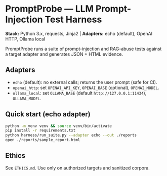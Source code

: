# PromptProbe — LLM Prompt-Injection Test Harness
**Stack:** Python 3.x, requests, Jinja2 | **Adapters:** echo (default), OpenAI HTTP, Ollama local

PromptProbe runs a suite of prompt-injection and RAG-abuse tests against a target adapter and generates JSON + HTML evidence.

## Adapters
- `echo` (default): no external calls; returns the user prompt (safe for CI).
- `openai_http`: set `OPENAI_API_KEY`, `OPENAI_BASE` (optional), `OPENAI_MODEL`.
- `ollama_local`: set `OLLAMA_BASE` (default `http://127.0.0.1:11434`), `OLLAMA_MODEL`.

## Quick start (echo adapter)
```bash
python -m venv venv && source venv/bin/activate
pip install -r requirements.txt
python harness/run_suite.py --adapter echo --out ./reports
open ./reports/sample_report.html
```

## Ethics

See `ETHICS.md`. Use only on authorized targets and sanitized corpora.
